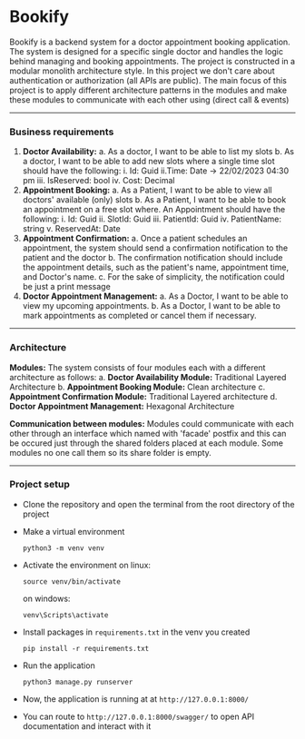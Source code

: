 # Bookify

Bookify is a backend system for a doctor appointment booking application. The system is designed for a specific single doctor and handles the logic behind managing
and booking appointments. The project is constructed in a modular monolith architecture style. In this project we don't care about authentication or authorization (all APIs are public). The main focus of this project is to apply different architecture patterns in the modules and make these modules to communicate with each other using (direct call & events)

---

### Business requirements

1. **Doctor Availability:**
   a.​ As a doctor, I want to be able to list my slots
   b.​ As a doctor, I want to be able to add new slots where a single time slot should have the following:
   i. Id: Guid
   ii.​ Time: Date → 22/02/2023 04:30 pm
   iii.​ IsReserved: bool
   iv.​ Cost: Decimal
2. **Appointment Booking:**
   a.​ As a Patient, I want to be able to view all doctors' available (only) slots
   b.​ As a Patient, I want to be able to book an appointment on a free slot where. An Appointment should have the following:
   i.​ Id: Guid
   ii.​ SlotId: Guid
   iii.​ PatientId: Guid
   iv.​ PatientName: string
   v.​ ReservedAt: Date
3. **Appointment Confirmation:**
   a.​ Once a patient schedules an appointment, the system should send a confirmation notification to the patient and the doctor
   b.​ The confirmation notification should include the appointment details, such as the patient's name, appointment time, and Doctor's name.
   c.​ For the sake of simplicity, the notification could be just a print message
4. **Doctor Appointment Management:**
   a.​ As a Doctor, I want to be able to view my upcoming appointments.
   b.​ As a Doctor, I want to be able to mark appointments as completed or cancel them if necessary.

---

### Architecture

**Modules:**
The system consists of four modules each with a different architecture as follows:
a.​ **Doctor Availability Module:** Traditional Layered Architecture
b.​ **Appointment Booking Module:** Clean architecture
c.​ **Appointment Confirmation Module:** Traditional Layered architecture
d.​ **Doctor Appointment Management:** Hexagonal Architecture

**Communication between modules:**
Modules could communicate with each other through an interface which named with 'facade' postfix and this can be occured just through the shared folders placed at each module. Some modules no one call them so its share folder is empty.

---

### Project setup

- Clone the repository and open the terminal from the root directory of the project

- Make a virtual environment
  ```
  python3 -m venv venv
  ```
- Activate the environment
  on linux:
  ```
  source venv/bin/activate
  ```
  on windows:
  ```
  venv\Scripts\activate
  ```
- Install packages in `requirements.txt` in the venv you created
  ```
  pip install -r requirements.txt
  ```
- Run the application
  ```
  python3 manage.py runserver
  ```
- Now, the application is running at at `http://127.0.0.1:8000/`
- You can route to `http://127.0.0.1:8000/swagger/` to open API documentation and interact with it
